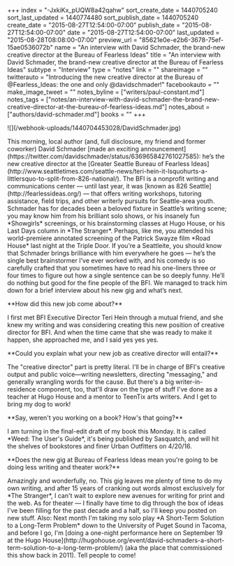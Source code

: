 +++
index = "-JxkiKx_pUQW8a42qahw"
sort_create_date = 1440705240
sort_last_updated = 1440774480
sort_publish_date = 1440705240
create_date = "2015-08-27T12:54:00-07:00"
publish_date = "2015-08-27T12:54:00-07:00"
date = "2015-08-27T12:54:00-07:00"
last_updated = "2015-08-28T08:08:00-07:00"
preview_url = "85621e0e-e2b6-3678-75ef-15ae0536072b"
name = "An interview with David Schmader, the brand-new creative director at the Bureau of Fearless Ideas"
title = "An interview with David Schmader, the brand-new creative director at the Bureau of Fearless Ideas"
subtype = "Interview"
type = "notes"
link = ""
shareimage = ""
twitterauto = "Introducing the new creative director at the Bureau of @Fearless_Ideas: the one and only @davidschmader!"
facebookauto = ""
make_image_tweet = ""
notes_byline = ["writers/paul-constant.md"]
notes_tags = ["notes/an-interview-with-david-schmader-the-brand-new-creative-director-at-the-bureau-of-fearless-ideas.md"]
notes_about = ["authors/david-schmader.md"]
books = ""
+++
<p class="image">![](/webhook-uploads/1440704453028/DavidSchmader.jpg)</p>

<p class="intro noindent">This morning, local author (and, full disclosure, my friend and former coworker) David Schmader [made an exciting announcement](https://twitter.com/davidschmader/status/636965842761027585): he’s the new creative director at the [Greater Seattle Bureau of Fearless Ideas](http://www.seattletimes.com/seattle-news/teri-hein-it-lsquohurts-a-littlersquo-to-split-from-826-national/). The BFI is a nonprofit writing and communications center — until last year, it was [known as 826 Seattle](http://fearlessideas.org/) — that offers writing workshops, tutoring assistance, field trips, and other writerly pursuits for Seattle-area youth. Schmader has for decades been a beloved fixture in Seattle’s writing scene; you may know him from his brilliant solo shows, or his insanely fun *Showgirls* screenings, or his brainstorming classes at Hugo House, or his Last Days column in *The Stranger*. Perhaps, like me, you attended his world-premiere annotated screening of the Patrick Swayze film *Road House* last night at the Triple Door. If you’re a Seattleite, you should know that Schmader brings brilliance with him everywhere he goes — he’s the single best brainstormer I’ve ever worked with, and his comedy is so carefully crafted that you sometimes have to read his one-liners three or four times to figure out how a single sentence can be so deeply funny. He’ll do nothing but good for the fine people of the BFI. We managed to track him down for a brief interview about his new gig and what’s next. </p>


<p class="noindent">**How did this new job come about?**</p>

<p class="noindent">I first met BFI Executive Director Teri Hein through a mutual friend, and she knew my writing and was considering creating this new position of creative director for BFI. And when the time came that she was ready to make it happen, she approached me, and I said yes yes yes.</p>

<p class="noindent">**Could you explain what your new job as creative director will entail?**</p>

<p class="noindent">The "creative director" part is pretty literal. I'll be in charge of BFI's creative output and public voice—writing newsletters, directing "messaging," and generally wrangling words for the cause. But there's a big writer-in-residence component, too, that'll draw on the type of stuff I've done as a teacher at Hugo House and a mentor to TeenTix arts writers. And I get to bring my dog to work!</p>

<p class="noindent">**Say, weren't you working on a book? How's that going?**</p>

<p class="noindent">I am turning in the final-edit draft of my book this Monday. It is called *Weed: The User's Guide*, it's being published by Sasquatch, and will hit the shelves of bookstores and finer Urban Outfitters on 4/20/16.</p>

<p class="noindent">**Does the new gig at Bureau of Fearless Ideas mean you're going to be doing less writing and theater work?**</p>

<p class="noindent">Amazingly and wonderfully, no. This gig leaves me plenty of time to do my own writing, and after 15 years of cranking out words almost exclusively for *The Stranger*, I can't wait to explore new avenues for writing for print and the web. As for theater — I finally have time to dig through the box of ideas I've been filling for the past decade and a half, so I'll keep you posted on new stuff. Also: Next month I'm taking my solo play *A Short-Term Solution to a Long-Term Problem* down to the University of Puget Sound in Tacoma, and before I go, I'm [doing a one-night performance here on September 19 at the Hugo House](http://hugohouse.org/event/david-schmaders-a-short-term-solution-to-a-long-term-problem/) (aka the place that commissioned this show back in 2011). Tell people to come!</p>